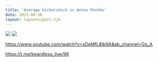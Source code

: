 ```yaml
---
title: 'Average kickershick vs Anton Peshko'
date: 2021-04-26
layout: layouts/post.njk
---
```


![](https://i.ibb.co/XVXP170/file-39.jpg)
![](https://i.ibb.co/SrXgcSQ/file-40.jpg)

https://www.youtube.com/watch?v=sDeMfL8Ib9A&ab_channel=Go_A

https://t.me/beardless_live/96